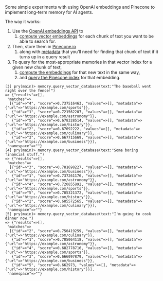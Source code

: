 Some simple experiments with using OpenAI embeddings and Pinecone to implement long-term memory for AI agents.

The way it works:

1. Use the [OpenAI embeddings API](https://platform.openai.com/docs/guides/embeddings) to
    1. [compute vector embeddings](https://github.com/endymion/ruby-pinecone-experiments/blob/main/pinecone.rb#L52) for each chunk of text you want to be able to search for.
2. Then, store them in [Pinecone.io](https://www.pinecone.io/)
    1. along with [metadata](https://github.com/endymion/ruby-pinecone-experiments/blob/main/pinecone.rb#L39-L41) that you’ll need for finding that chunk of text if it turns up in a query result
3. To query for the most-appropriate memories in that vector index for a given new chunk of text,
    1. [compute the embeddings](https://github.com/endymion/ruby-pinecone-experiments/blob/main/pinecone.rb#L59) for that new text in the same way,
    2. and [query the Pinecone index](https://github.com/endymion/ruby-pinecone-experiments/blob/main/pinecone.rb#L58) for that embedding.

```
[3] pry(main)> memory.query_vector_database(text:"The baseball went right over the fence!")
=> {"results"=>[],
 "matches"=>
  [{"id"=>"4", "score"=>0.737516463, "values"=>[], "metadata"=>{"url"=>"https://example.com/sports"}},
   {"id"=>"1", "score"=>0.721562207, "values"=>[], "metadata"=>{"url"=>"https://example.com/astronomy"}},
   {"id"=>"5", "score"=>0.678328514, "values"=>[], "metadata"=>{"url"=>"https://example.com/history"}},
   {"id"=>"2", "score"=>0.67092222, "values"=>[], "metadata"=>{"url"=>"https://example.com/culinary"}},
   {"id"=>"3", "score"=>0.667715669, "values"=>[], "metadata"=>{"url"=>"https://example.com/business"}}],
 "namespace"=>""}
[4] pry(main)> memory.query_vector_database(text:"Some boring financial stuff.")
=> {"results"=>[],
 "matches"=>
  [{"id"=>"3", "score"=>0.781698227, "values"=>[], "metadata"=>{"url"=>"https://example.com/business"}},
   {"id"=>"1", "score"=>0.737261176, "values"=>[], "metadata"=>{"url"=>"https://example.com/astronomy"}},
   {"id"=>"4", "score"=>0.720855892, "values"=>[], "metadata"=>{"url"=>"https://example.com/sports"}},
   {"id"=>"5", "score"=>0.705321372, "values"=>[], "metadata"=>{"url"=>"https://example.com/history"}},
   {"id"=>"2", "score"=>0.685572565, "values"=>[], "metadata"=>{"url"=>"https://example.com/culinary"}}],
 "namespace"=>""}
[5] pry(main)> memory.query_vector_database(text:"I'm going to cook dinner now.")
=> {"results"=>[],
 "matches"=>
  [{"id"=>"2", "score"=>0.750419259, "values"=>[], "metadata"=>{"url"=>"https://example.com/culinary"}},
   {"id"=>"1", "score"=>0.705064118, "values"=>[], "metadata"=>{"url"=>"https://example.com/astronomy"}},
   {"id"=>"4", "score"=>0.682778716, "values"=>[], "metadata"=>{"url"=>"https://example.com/sports"}},
   {"id"=>"3", "score"=>0.666097879, "values"=>[], "metadata"=>{"url"=>"https://example.com/business"}},
   {"id"=>"5", "score"=>0.662973, "values"=>[], "metadata"=>{"url"=>"https://example.com/history"}}],
 "namespace"=>""}
 ``````